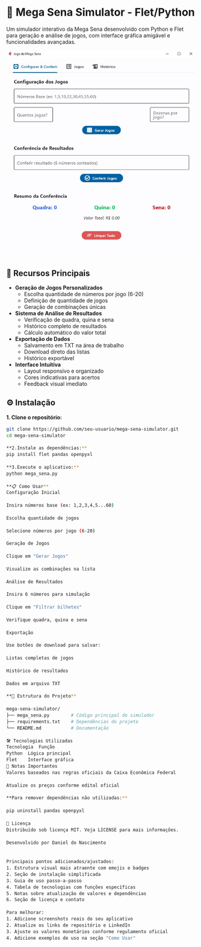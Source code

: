 # 🎰 Mega Sena Simulator - Flet/Python

Um simulador interativo da Mega Sena desenvolvido com Python e Flet para geração e análise de jogos, com interface gráfica amigável e funcionalidades avançadas.

![Screenshot do Simulador](./mega_sena_simulador.jpg) <!-- Adicione sua screenshot aqui -->

## 🚀 Recursos Principais
- **Geração de Jogos Personalizados**
  - Escolha quantidade de números por jogo (6-20)
  - Definição de quantidade de jogos
  - Geração de combinações únicas
- **Sistema de Análise de Resultados**
  - Verificação de quadra, quina e sena
  - Histórico completo de resultados
  - Cálculo automático do valor total
- **Exportação de Dados**
  - Salvamento em TXT na área de trabalho
  - Download direto das listas
  - Histórico exportável
- **Interface Intuitiva**
  - Layout responsivo e organizado
  - Cores indicativas para acertos
  - Feedback visual imediato

## ⚙️ Instalação
**1. Clone o repositório:**
```bash
git clone https://github.com/seu-usuario/mega-sena-simulator.git
cd mega-sena-simulator

**2.Instale as dependências:**
pip install flet pandas openpyxl

**3.Execute o aplicativo:**
python mega_sena.py

**📋 Como Usar**
Configuração Inicial

Insira números base (ex: 1,2,3,4,5...60)

Escolha quantidade de jogos

Selecione números por jogo (6-20)

Geração de Jogos

Clique em "Gerar Jogos"

Visualize as combinações na lista

Análise de Resultados

Insira 6 números para simulação

Clique em "Filtrar bilhetes"

Verifique quadra, quina e sena

Exportação

Use botões de download para salvar:

Listas completas de jogos

Histórico de resultados

Dados em arquivo TXT

**🧩 Estrutura do Projeto**

mega-sena-simulator/
├── mega_sena.py        # Código principal do simulador
├── requirements.txt    # Dependências do projeto
└── README.md           # Documentação

🛠️ Tecnologias Utilizadas
Tecnologia	Função
Python	Lógica principal
Flet	Interface gráfica
📌 Notas Importantes
Valores baseados nas regras oficiais da Caixa Econômica Federal

Atualize os preços conforme edital oficial

**Para remover dependências não utilizadas:**

pip uninstall pandas openpyxl

📄 Licença
Distribuído sob licença MIT. Veja LICENSE para mais informações.

Desenvolvido por Daniel do Nascimento 


Principais pontos adicionados/ajustados:
1. Estrutura visual mais atraente com emojis e badges
2. Seção de instalação simplificada
3. Guia de uso passo-a-passo
4. Tabela de tecnologias com funções específicas
5. Notas sobre atualização de valores e dependências
6. Seção de licença e contato

Para melhorar:
1. Adicione screenshots reais do seu aplicativo
2. Atualize os links de repositório e LinkedIn
3. Ajuste os valores monetários conforme regulamento oficial
4. Adicione exemplos de uso na seção "Como Usar"
